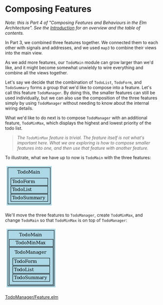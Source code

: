 # Composing Features

_Note: this is Part 4 of "Composing Features and Behaviours in the Elm Architecture". See the
[Introduction](https://github.com/foxdonut/adventures-reactive-web-dev/tree/master/client-elm#composing-features-and-behaviours-in-the-elm-architecture)
for an overview and the table of contents._

In Part 3, we combined three features together. We connected them to each other with signals and
addresses, and we used `map3` to combine their views into the main view.

As we add more features, our `TodoMain` module can grow larger than we'd like, and it might become
somewhat unwieldy to wire everything and combine all the views together.

Let's say we decide that the combination of `TodoList`, `TodoForm`, and `TodoSummary` forms a group
that we'd like to compose into a feature. Let's call this feature `TodoManager`. By doing this, the
smaller features can still be used individually, but we can also use the composition of the three
features simply by using `TodoManager` without needing to know about the internal wiring details.

What we'd like to do next is to compose `TodoManager` with an additional feature, `TodoMinMax`,
which displays the highest and lowest priority of the todo list.

> _The `TodoMinMax` feature is trivial. The feature itself is not what's important here. What we are
> exploring is how to compose smaller features into one, and then use that feature with another
> feature._

To illustrate, what we have up to now is `TodoMain` with the three features:

<img src="images/todomain_1.png"/>

We'll move the three features to `TodoManager`, create `TodoMinMax`, and change `TodoMain` so that
`TodoMinMax` is on top of `TodoManager`:

<img src="images/todomain_2.png"/>

[TodoManager/Feature.elm](TodoManager/Feature.elm)
```elm
```
